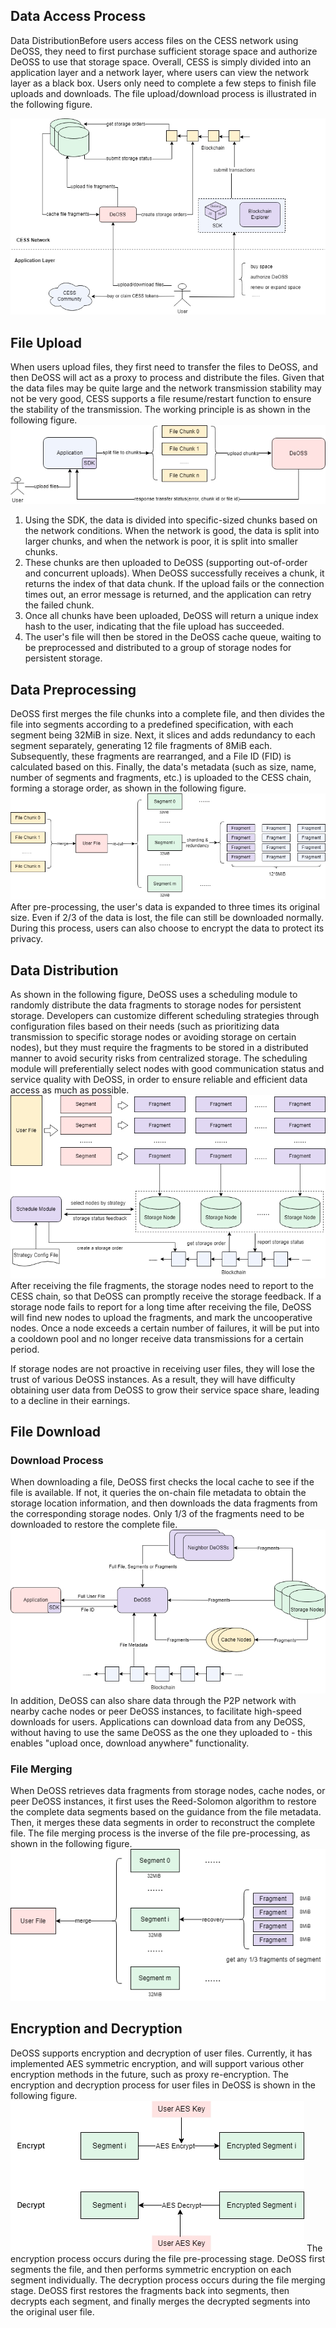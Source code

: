 ## Data Access Process
Data DistributionBefore users access files on the CESS network using DeOSS, they need to first purchase sufficient storage space and authorize DeOSS to use that storage space. Overall, CESS is simply divided into an application layer and a network layer, where users can view the network layer as a black box. Users only need to complete a few steps to finish file uploads and downloads. The file upload/download process is illustrated in the following figure.

![upload_download.jpg](picture/upload_download.jpg)

## File Upload
When users upload files, they first need to transfer the files to DeOSS, and then DeOSS will act as a proxy to process and distribute the files. Given that the data files may be quite large and the network transmission stability may not be very good, CESS supports a file resume/restart function to ensure the stability of the transmission. The working principle is as shown in the following figure.
![upload.jpg](picture/upload.jpg)
1. Using the SDK, the data is divided into specific-sized chunks based on the network conditions. When the network is good, the data is split into larger chunks, and when the network is poor, it is split into smaller chunks.
2. These chunks are then uploaded to DeOSS (supporting out-of-order and concurrent uploads). When DeOSS successfully receives a chunk, it returns the index of that data chunk. If the upload fails or the connection times out, an error message is returned, and the application can retry the failed chunk.
3. Once all chunks have been uploaded, DeOSS will return a unique index hash to the user, indicating that the file upload has succeeded.
4. The user's file will then be stored in the DeOSS cache queue, waiting to be preprocessed and distributed to a group of storage nodes for persistent storage.

## Data Preprocessing
DeOSS first merges the file chunks into a complete file, and then divides the file into segments according to a predefined specification, with each segment being 32MiB in size. Next, it slices and adds redundancy to each segment separately, generating 12 file fragments of 8MiB each. Subsequently, these fragments are rearranged, and a File ID (FID) is calculated based on this. Finally, the data's metadata (such as size, name, number of segments and fragments, etc.) is uploaded to the CESS chain, forming a storage order, as shown in the following figure.
![data_process.jpg](picture/data_process.jpg)
After pre-processing, the user's data is expanded to three times its original size. Even if 2/3 of the data is lost, the file can still be downloaded normally. During this process, users can also choose to encrypt the data to protect its privacy.

## Data Distribution
As shown in the following figure, DeOSS uses a scheduling module to randomly distribute the data fragments to storage nodes for persistent storage. Developers can customize different scheduling strategies through configuration files based on their needs (such as prioritizing data transmission to specific storage nodes or avoiding storage on certain nodes), but they must require the fragments to be stored in a distributed manner to avoid security risks from centralized storage. The scheduling module will preferentially select nodes with good communication status and service quality with DeOSS, in order to ensure reliable and efficient data access as much as possible.
![data_distribution.jpg](picture/data_distribution.jpg)
After receiving the file fragments, the storage nodes need to report to the CESS chain, so that DeOSS can promptly receive the storage feedback. If a storage node fails to report for a long time after receiving the file, DeOSS will find new nodes to upload the fragments, and mark the uncooperative nodes. Once a node exceeds a certain number of failures, it will be put into a cooldown pool and no longer receive data transmissions for a certain period.

If storage nodes are not proactive in receiving user files, they will lose the trust of various DeOSS instances. As a result, they will have difficulty obtaining user data from DeOSS to grow their service space share, leading to a decline in their earnings.

## File Download
### Download Process
When downloading a file, DeOSS first checks the local cache to see if the file is available. If not, it queries the on-chain file metadata to obtain the storage location information, and then downloads the data fragments from the corresponding storage nodes. Only 1/3 of the fragments need to be downloaded to restore the complete file.
![download.jpg](picture/download.jpg)
In addition, DeOSS can also share data through the P2P network with nearby cache nodes or peer DeOSS instances, to facilitate high-speed downloads for users. Applications can download data from any DeOSS, without having to use the same DeOSS as the one they uploaded to - this enables "upload once, download anywhere" functionality.

### File Merging
When DeOSS retrieves data fragments from storage nodes, cache nodes, or peer DeOSS instances, it first uses the Reed-Solomon algorithm to restore the complete data segments based on the guidance from the file metadata. Then, it merges these data segments in order to reconstruct the complete file. The file merging process is the inverse of the file pre-processing, as shown in the following figure.
![file_merging.jpg](picture/file_merging.jpg)

## Encryption and Decryption
DeOSS supports encryption and decryption of user files. Currently, it has implemented AES symmetric encryption, and will support various other encryption methods in the future, such as proxy re-encryption. The encryption and decryption process for user files in DeOSS is shown in the following figure.
![encrypt_decrypt.jpg](picture/encrypt_decrypt.jpg)
The encryption process occurs during the file pre-processing stage. DeOSS first segments the file, and then performs symmetric encryption on each segment individually. The decryption process occurs during the file merging stage. DeOSS first restores the fragments back into segments, then decrypts each segment, and finally merges the decrypted segments into the original user file.
